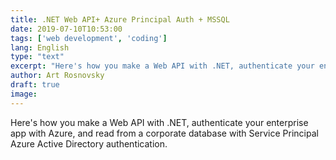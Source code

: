 ```yaml
---
title: .NET Web API+ Azure Principal Auth + MSSQL
date: 2019-07-10T10:53:00
tags: ['web development', 'coding']
lang: English
type: "text"
excerpt: "Here's how you make a Web API with .NET, authenticate your enterprise app with Azure, and read from corporate database authenticating with Service Principal Azure Active Directory authentication."
author: Art Rosnovsky
draft: true
image:
---
```


Here's how you make a Web API with .NET, authenticate your enterprise app with Azure, and read from a corporate database with Service Principal Azure Active Directory authentication.
